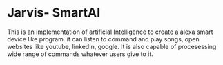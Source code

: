 # Jarvis- SmartAI
  This is an implementation of artificial Intelligence to create a alexa smart device like program. it can listen to command and play songs, open websites like youtube, linkedIn, google. It is also capable of procesessing wide range of commands whatever users give to it.
